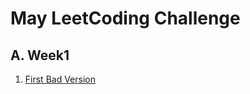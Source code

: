 # May LeetCoding Challenge
## A. Week1
1. [First Bad Version](https://leetcode.com/explore/challenge/card/may-leetcoding-challenge/534/week-1-may-1st-may-7th/3316/)